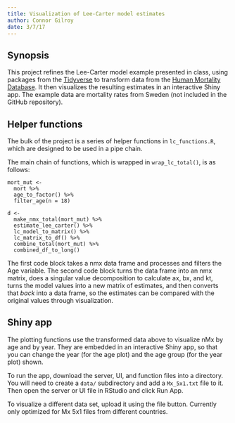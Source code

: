 ```yaml
---
title: Visualization of Lee-Carter model estimates
author: Connor Gilroy
date: 3/7/17
---
```


## Synopsis

This project refines the Lee-Carter model example presented in class, using packages from the [Tidyverse](http://tidyverse.org/) to transform data from the [Human Mortality Database](http://www.mortality.org/). It then visualizes the resulting estimates in an interactive Shiny app. The example data are mortality rates from Sweden (not included in the GitHub repository).

## Helper functions

The bulk of the project is a series of helper functions in `lc_functions.R`, which are designed to be used in a pipe chain.

The main chain of functions, which is wrapped in `wrap_lc_total()`, is as follows:

```{r}
mort_mut <-
  mort %>%
  age_to_factor() %>%
  filter_age(n = 18)

d <-
  make_nmx_total(mort_mut) %>%
  estimate_lee_carter() %>%
  lc_model_to_matrix() %>%
  lc_matrix_to_df() %>%
  combine_total(mort_mut) %>%
  combined_df_to_long()
```

The first code block takes a nmx data frame and processes and filters the Age variable. The second code block turns the data frame into an nmx matrix, does a singular value decomposition to calculate ax, bx, and kt, turns the model values into a new matrix of estimates, and then converts that *back* into a data frame, so the estimates can be compared with the original values through visualization.

## Shiny app

The plotting functions use the transformed data above to visualize nMx by age and by year. They are embedded in an interactive Shiny app, so that you can change the year (for the age plot) and the age group (for the year plot) shown.

To run the app, download the server, UI, and function files into a directory. You will need to create a `data/` subdirectory and add a `Mx_5x1.txt` file to it. Then open the server or UI file in RStudio and click Run App.

To visualize a different data set, upload it using the file button. Currently only optimized for Mx 5x1 files from different countries.
